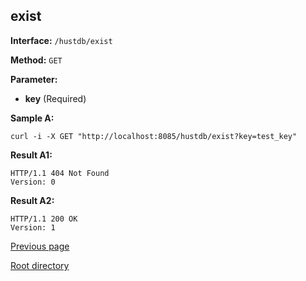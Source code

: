 ## exist ##

**Interface:** `/hustdb/exist`

**Method:** `GET`

**Parameter:** 

*  **key** (Required)  

**Sample A:**

    curl -i -X GET "http://localhost:8085/hustdb/exist?key=test_key"

**Result A1:**

	HTTP/1.1 404 Not Found
	Version: 0
	
**Result A2:**

	HTTP/1.1 200 OK
	Version: 1
	
[Previous page](../hustdb.md)

[Root directory](../../../index.md)